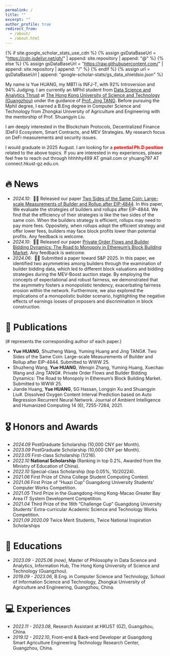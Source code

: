 ```yaml
---
permalink: /
title: ""
excerpt: ""
author_profile: true
redirect_from: 
  - /about/
  - /about.html
---
```


{% if site.google_scholar_stats_use_cdn %}
{% assign gsDataBaseUrl = "https://cdn.jsdelivr.net/gh/" | append: site.repository | append: "@" %}
{% else %}
{% assign gsDataBaseUrl = "https://raw.githubusercontent.com/" | append: site.repository | append: "/" %}
{% endif %}
{% assign url = gsDataBaseUrl | append: "google-scholar-stats/gs_data_shieldsio.json" %}

<span class='anchor' id='about-me'></span>

My name is Yue HUANG, my MBTI is INFJ-T, with 92% Introversion and 94% Judging. I am currently an MPhil student from [Data Science and Analytics Thrust](https://www.hkust-gz.edu.cn/academics/hubs-and-thrust-areas/information-hub/) at [The Hong Kong University of Science and Technology (Guangzhou)](https://www.hkust-gz.edu.cn/) under the guidance of [Prof. Jing TANG](https://sites.google.com/view/jtang). Before pursuing the Mphil degree, I earned a B.Eng degree in Computer Science and Technology from Zhongkai University of Agriculture and Engineering with the mentorship of Prof. Shuangyin Liu.

I am deeply interested in the Blockchain Protocols, Decentralized Finance (DeFi) Ecosystem, Smart Contracts, and MEV Strategies. My research focus on DeFi measurements and security issues.
<!-- What's more, I am also interested in the combination of detection and software engineering techniques. -->

I would graduate in 2025 August. I am looking for a **<font color=red>potential Ph.D position</font>** related to the above topics. If you are interested in my experiences, please feel free to reach out through hhhhhy499 AT gmail.com or yhuang797 AT connect.hkust-gz.edu.cn.


# 🔥 News
- *2024.10*: &nbsp;🎉🎉 Released our paper [Two Sides of the Same Coin: Large-scale Measurements of Builder and Rollup after EIP-4844](). In this paper, We evaluate the strategies of builders and rollups after EIP-4844. We find that the efficiency of their strategies is like the two sides of the same coin. When the builders strategy is efficient, rollups may need to pay more fees. Oppositely, when rollups adopt the efficient strategy and offer lower fees, builders may face block profits lower than potential profits. Any feedback is welcome. 
- *2024.10*: &nbsp;🎉🎉 Released our paper [Private Order Flows and Builder Bidding Dynamics: The Road to Monopoly in Ethereum’s Block Building Market](https://arxiv.org/pdf/2410.12352). Any feedback is welcome.
- *2024.06*: &nbsp;🎉🎉 Submitted a paper toward S&P 2025. In this paper, we identified two asymmetries among builders through the examination of builder bidding data, which led to different block valuations and bidding strategies during the MEV-Boost auction stage. By employing the concepts of expectational and robust fairness, we demonstrated that the asymmetry fosters a monopolistic tendency, exacerbating fairness erosion within the network. Furthermore, we also explored the implications of a monopolistic builder scenario, highlighting the negative effects of earnings losses of proposers and discrimination in block construction.


# 📝 Publications
(# represents the corresponding author of each paper.)
-	**Yue HUANG**, Shuzheng Wang, Yuming Huang and Jing TANG#. Two Sides of the Same Coin: Large-scale Measurements of Builder and Rollup after EIP-4844. Submitted to WWW 25.
- Shuzheng Wang, **Yue HUANG**, Wenqin Zhang, Yuming Huang, Xuechao Wang and Jing TANG#. Private Order Flows and Builder Bidding Dynamics: The Road to Monopoly in Ethereum’s Block Building Market. Submitted to WWW 25.
- Jiande Huang, **Yue HUANG**, SG Hassan, Longqin Xu and Shuangyin Liu#. Dissolved Oxygen Content Interval Prediction based on Auto Regression Recurrent Neural Network. Journal of Ambient Intelligence and Humanized Computing 14 (6), 7255-7264, 2021.


# 🎖 Honors and Awards
- *2024.09* PostGraduate Scholarship (10,000 CNY per Month).
- *2023.09* PostGraduate Scholarship (10,000 CNY per Month).
- *2023.05* First-class Scholarship (1/216).
- *2022.10* **National Scholarship** (Ranking in top 0.2%, Awarded from the Ministry of Education of China). 
- *2022.10* Special-class Scholarship (top 0.05%, 10/20224).
- *2021.06* First Prize of China College Student Computing Contest.
- *2021.06* First Prize of “Huazi Cup” Guangdong University Students' Computer Works Competition.
- *2021.05* Third Prize in the Guangdong-Hong Kong-Macao Greater Bay Area IT System Development Competition.
- *2021.04* Third Prize of the 16th “Challenge Cup” Guangdong University Students' Extra-curricular Academic Science and Technology Works Competition.
- *2021.09* *2020.09* Twice Merit Students, Twice National Inspiration Scholarships


# 📖 Educations
- *2023.09 - 2025.06 (now)*, Master of Philosophy in Data Science and Analytics, Information Hub, The Hong Kong University of Science and Technology (Guangzhou). 
- *2019.09 - 2023.06*, B.Eng. in Computer Science and Technology, School of Information Science and Technology, Zhongkai University of Agriculture and Engineering, Guangzhou, China. 


# 💻 Experiences
- *2022.11 - 2023.08*, Research Assistant at HKUST (GZ), Guangzhou, China.
- *2019.12 - 2022.10*, Front-end & Back-end Developer at Guangdong Smart Agriculture Engineering Technology Research Center, Guangzhou, China.

